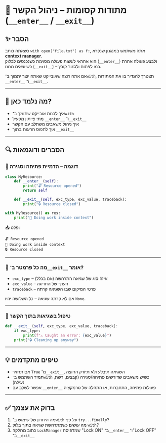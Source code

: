 # 📘 מתודות קסומות – ניהול הקשר (`__enter__` / `__exit__`)

## ✨ הסבר

כשאתה כותב `with open("file.txt") as f:`, אתה משתמש במנגנון שנקרא **context manager**.  
הוא אחראי לעשות פעולה מסוימת כשנכנסים לבלוק (`__enter__`) ולבצע פעולה אחרת כשיוצאים ממנו (`__exit__`) – כמו לפתוח ולסגור קובץ.

אם אתה רוצה שאובייקט שאתה יוצר יתמוך ב־`with`, תצטרך להגדיר בו את המתודות `__enter__` ו־`__exit__`.

---

## 🧠 מה נלמד כאן?

- איך לבנות אובייקט שתומך ב־`with`
- מתי פייתון מפעיל `__enter__` ו־`__exit__`
- איך ניהול משאבים משתלב עם הקשר
- איך לתפוס חריגות בתוך `__exit__`

---

## 🔍 הסברים ודוגמאות

### 📌 דוגמה – הדמיית פתיחה וסגירה

```python
class MyResource:
    def __enter__(self):
        print("🔓 Resource opened")
        return self

    def __exit__(self, exc_type, exc_value, traceback):
        print("🔒 Resource closed")

with MyResource() as res:
    print("💼 Doing work inside context")
````

📤 פלט:

```
🔓 Resource opened  
💼 Doing work inside context  
🔒 Resource closed
```

---

### 📌 מה כל פרמטר ב־`__exit__` אומר?

* `exc_type` – איזה סוג של שגיאה התרחשה (אם בכלל)
* `exc_value` – הערך של החריגה
* `traceback` – פרטי המיקום שבו השגיאה קרתה

אם לא קרתה שגיאה – כל השלושה יהיו `None`.

---

### 📌 טיפול בשגיאות בתוך הקשר

```python
def __exit__(self, exc_type, exc_value, traceback):
    if exc_type:
        print(f"⚠️ Caught an error: {exc_value}")
    print("🔒 Cleaning up anyway")
```

---

## 💡 טיפים מתקדמים

* אם תחזיר `True` מ־`__exit__`, השגיאה תיבלע ולא תיזרק החוצה
* תמיד השתמש ב־`with` כשיש משאבים שדורשים פתיחה/סגירה (קבצים, רשת, נעילה)
* אפשר לשלב עם `__enter__` פעולות פתיחה, התחברות, או התחלה של טרנזקציה

---

## ✅ בדוק את עצמך

1. מה היתרון של שימוש ב־`with` על פני `try...finally`?
2. מה עושים כשמתרחשת שגיאה בתוך בלוק `with`?
3. כתוב מחלקה `LockManager` שמדפיסה "Lock ON" ב־`__enter__` ו־"Lock OFF" ב־`__exit__`
